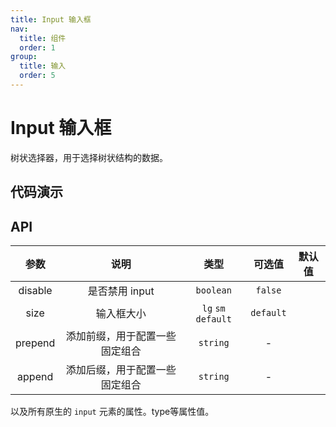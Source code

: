 ```yaml
---
title: Input 输入框
nav:
  title: 组件
  order: 1
group:
  title: 输入
  order: 5
---
```


# Input 输入框

树状选择器，用于选择树状结构的数据。

## 代码演示

<code src="./demo/basic.tsx"></code>

<code src="./demo/disabled.tsx"></code>

<code src="./demo/size.tsx"></code>

<code src="./demo/append.tsx"></code>


## API

| 参数 | 说明 | 类型 | 可选值 | 默认值 |
| :---: | :---: | :---: | :---: | :---: |
| disable | 是否禁用 input | `boolean` | `false` |
| size | 输入框大小 | `lg` `sm` `default` | `default` |
| prepend | 添加前缀，用于配置一些固定组合 | `string` | - |
| append | 添加后缀，用于配置一些固定组合 | `string` | - |

以及所有原生的 `input` 元素的属性。type等属性值。